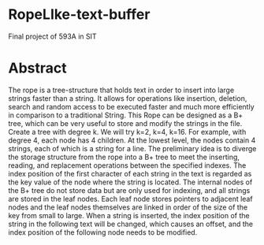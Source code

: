 # RopeLIke-text-buffer
Final project of 593A in SIT
# Abstract
The rope is a tree-structure that holds text in order to insert into large strings faster than a string. It allows for operations like insertion, deletion, search and random access to be executed faster and much more efficiently in comparison to a traditional String. This Rope can be designed as a B+ tree, which can be very useful to store and modify the strings in the file. Create a tree with degree k. We will try k=2, k=4, k=16. For example, with degree 4, each node has 4 children. At the lowest level, the nodes contain 4 strings, each of which is a string for a line. The preliminary idea is to diverge the storage structure from the rope into a B+ tree to meet the inserting, reading, and replacement operations between the specified indexes. The index position of the first character of each string in the text is regarded as the key value of the node where the string is located. The internal nodes of the B+ tree do not store data but are only used for indexing, and all strings are stored in the leaf nodes. Each leaf node stores pointers to adjacent leaf nodes and the leaf nodes themselves are linked in order of the size of the key from small to large. When a string is inserted, the index position of the string in the following text will be changed, which causes an offset, and the index position of the following node needs to be modified.
